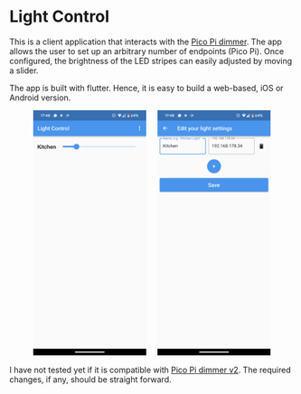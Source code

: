 # Light Control

This is a client application that interacts with the [Pico Pi dimmer](https://github.com/jrhahn/pico_pi_dimmer). The app allows the user to set up an arbitrary number of endpoints (Pico Pi). Once configured, the brightness of the LED stripes can easily adjusted by moving a slider.

The app is built with flutter. Hence, it is easy to build a web-based, iOS or Android version.

<p align="center">
  <img src="./docs/screen_main.png" alt="main screen" width="200" />
  &nbsp; &nbsp;
  <img src="./docs/screen_config.png" alt="configuration screen" width="200" />
</p>

I have not tested yet if it is compatible with [Pico Pi dimmer v2](https://github.com/jrhahn/pico_pi_dimmer_v2). The required changes, if any, should be straight forward.
